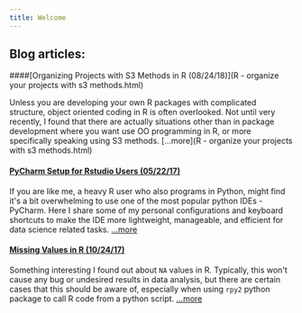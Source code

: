 ```yaml
---
title: Welcome
---
```


## Blog articles:

####[Organizing Projects with S3 Methods in R (08/24/18)](R - organize your projects with s3 methods.html)

Unless you are developing your own R packages with complicated structure, object oriented coding in R is often overlooked.  Not until very recently, I found that there are actually situations other than in package development where you want use OO programming in R, or more specifically speaking using S3 methods.  [...more](R - organize your projects with s3 methods.html)

#### [PyCharm Setup for Rstudio Users (05/22/17)](PyCharm-Setup-for-Rstudio-Users.html) 

If you are like me, a heavy R user who also programs in Python, might find it's a bit overwhelming to use one of the most popular python IDEs - PyCharm. Here I share some of my personal configurations and keyboard shortcuts to make the IDE more lightweight, manageable, and efficient for data science related tasks.  [...more](PyCharm-Setup-for-Rstudio-Users.html)

#### [Missing Values in R (10/24/17)](Missing-Values-in-R.html)

Something interesting I found out about `NA` values in R. Typically, this won't cause any bug or undesired results in data analysis, but there are certain cases that this should be aware of, especially when using `rpy2` python package to call R code from a python script. […more](Missing-Values-in-R.html)

